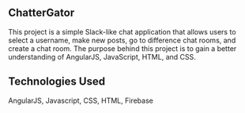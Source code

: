 ## ChatterGator

This project is a simple Slack-like chat application that allows users to select a username, make new posts, go to difference chat rooms, and create a chat room. The purpose behind this project is to gain a better understanding of AngularJS, JavaScript, HTML, and CSS.

## Technologies Used

AngularJS, Javascript, CSS, HTML, Firebase
